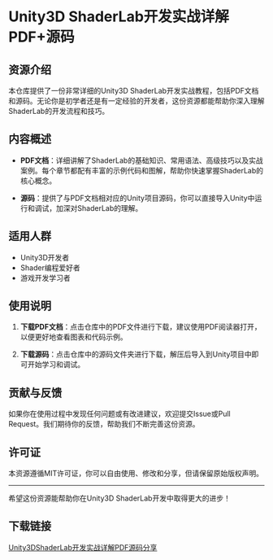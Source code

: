 # Unity3D ShaderLab开发实战详解PDF+源码

## 资源介绍

本仓库提供了一份非常详细的Unity3D ShaderLab开发实战教程，包括PDF文档和源码。无论你是初学者还是有一定经验的开发者，这份资源都能帮助你深入理解ShaderLab的开发流程和技巧。

## 内容概述

- **PDF文档**：详细讲解了ShaderLab的基础知识、常用语法、高级技巧以及实战案例。每个章节都配有丰富的示例代码和图解，帮助你快速掌握ShaderLab的核心概念。
  
- **源码**：提供了与PDF文档相对应的Unity项目源码，你可以直接导入Unity中运行和调试，加深对ShaderLab的理解。

## 适用人群

- Unity3D开发者
- Shader编程爱好者
- 游戏开发学习者

## 使用说明

1. **下载PDF文档**：点击仓库中的PDF文件进行下载，建议使用PDF阅读器打开，以便更好地查看图表和代码示例。
  
2. **下载源码**：点击仓库中的源码文件夹进行下载，解压后导入到Unity项目中即可开始学习和调试。

## 贡献与反馈

如果你在使用过程中发现任何问题或有改进建议，欢迎提交Issue或Pull Request。我们期待你的反馈，帮助我们不断完善这份资源。

## 许可证

本资源遵循MIT许可证，你可以自由使用、修改和分享，但请保留原始版权声明。

---

希望这份资源能帮助你在Unity3D ShaderLab开发中取得更大的进步！

## 下载链接

[Unity3DShaderLab开发实战详解PDF源码分享](https://pan.quark.cn/s/aba82a0e4e7c)